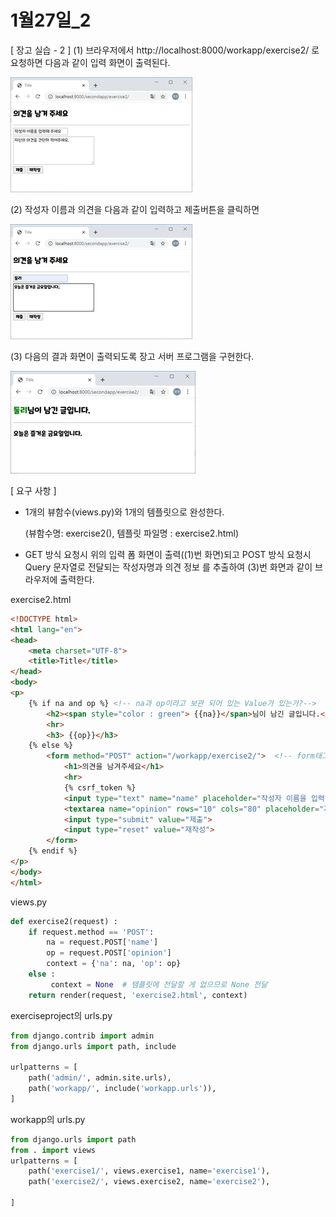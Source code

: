 # 1월27일_2

[ 장고 실습 - 2 ]
(1) 브라우저에서 http://localhost:8000/workapp/exercise2/ 로 요청하면 다음과 같이 입력 화면이 출력된다.

![image-20210201010237806](/images/image-20210201010237806.png)

(2) 작성자 이름과 의견을 다음과 같이 입력하고 제출버튼을 클릭하면

![image-20210201010256979](/images/image-20210201010256979.png)

(3) 다음의 결과 화면이 출력되도록 장고 서버 프로그램을 구현한다.

![image-20210201010309657](/images/image-20210201010309657.png)

[ 요구 사항 ]

- 1개의 뷰함수(views.py)와 1개의 템플릿으로 완성한다.

  (뷰함수명: exercise2(), 템플릿 파일명 : exercise2.html)

- GET 방식 요청시 위의 입력 폼 화면이 출력((1)번 화면)되고 POST 방식 요청시 Query 문자열로 전달되는 작성자명과 의견 정보 를 추출하여 (3)번 화면과 같이 브라우저에 출력한다.



exercise2.html

```html
<!DOCTYPE html>
<html lang="en">
<head>
    <meta charset="UTF-8">
    <title>Title</title>
</head>
<body>
<p>
    {% if na and op %} <!-- na과 op이라고 보관 되어 있는 Value가 있는가?-->
        <h2><span style="color : green"> {{na}}</span>님이 남긴 글입니다.</h2>
        <hr>
        <h3> {{op}}</h3>
    {% else %}
        <form method="POST" action="/workapp/exercise2/">  <!-- form태그화면이 브라우저에 출력 -->
            <h1>의견을 남겨주세요</h1>
            <hr>
            {% csrf_token %}
            <input type="text" name="name" placeholder="작성자 이름을 입력해 주세요" required><br>
            <textarea name="opinion" rows="10" cols="80" placeholder="자신의 의견을 간단히 적어 주세요"></textarea><br>
            <input type="submit" value="제출">
            <input type="reset" value="재작성">
        </form>
    {% endif %}
</p>
</body>
</html>
```

views.py

```python
def exercise2(request) :
    if request.method == 'POST':
        na = request.POST['name']
        op = request.POST['opinion']
        context = {'na': na, 'op': op}
    else :
         context = None  # 탬플릿에 전달할 게 없으므로 None 전달
    return render(request, 'exercise2.html', context)
```

exerciseproject의 urls.py

```python
from django.contrib import admin
from django.urls import path, include

urlpatterns = [
    path('admin/', admin.site.urls),
    path('workapp/', include('workapp.urls')),
]
```

workapp의 urls.py

```python
from django.urls import path
from . import views
urlpatterns = [
    path('exercise1/', views.exercise1, name='exercise1'),
    path('exercise2/', views.exercise2, name='exercise2'),

]
```